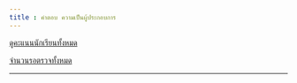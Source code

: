 ```yaml
---
title : คำตอบ ความเป็นผู้ประกอบการ
---
```


[ดูคะแนนนักเรียนทั้งหมด](/check/technopreneur.md)

[จำนวนรอตรวจทั้งหมด](/backend/technopreneurWaitscore.md)

---

<resulttechnopreneur></resulttechnopreneur>